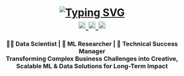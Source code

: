 <h1 align="center">
    <a href="https://git.io/typing-svg"><img src="https://readme-typing-svg.herokuapp.com?font=Fredoka+One&size=27&duration=4000&pause=50&color=FFA500&background=1CFFB900&center=true&vCenter=true&multiline=true&repeat=false&width=435&height=70&lines=Welcome!+%F0%9F%96%90%EF%B8%8F+(%E2%80%A2%CC%80%E1%B4%97%E2%80%A2%CC%81)+;I%E2%80%99m+Alan" alt="Typing SVG" /></a>
<div align="center"> 
  <a href="mailto:kaitaitong@gmail.com">
    <img src="https://edent.github.io/SuperTinyIcons/images/svg/gmail.svg" width="20" title="Gmail"/>
  </a>
  <a href="https://www.linkedin.com/in/alan-tong/" target="_blank">
    <img src="https://edent.github.io/SuperTinyIcons/images/svg/linkedin.svg" width="20" title="LinkedIn">
  </a>
  <a href="https://scholar.google.com/citations?user=ho1Be8AAAAAJ&hl=en" target="_blank">
     <img src="https://edent.github.io/SuperTinyIcons/images/svg/google_scholar.svg" width="20" title="Google Scholar">
  </a>
</div>
</h1>


<h3 align="center">
👨‍💻 Data Scientist | 🔬 ML Researcher | 🚀 Technical Success Manager  </br>
Transforming Complex Business Challenges into Creative, Scalable ML & Data Solutions for Long-Term Impact
</h3>